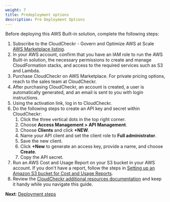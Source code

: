 ```yaml
---
weight: 7
title: Predeployment options
description: Pre Deployment Options
---
```


Before deploying this AWS Built-in solution, complete the following steps:

1. Subscribe to the CloudCheckr - Govern and Optimize AWS at Scale [AWS Marketplace listing](https://aws.amazon.com/marketplace/pp/prodview-s3pimhbls2qpm).
2. In your AWS account, confirm that you have an IAM role to run the AWS Built-in solution, the necessary permissions to create and manage CloudFormation stacks, and access to the required services such as S3 and Lambda.
3. Purchase CloudCheckr on AWS Marketplace. For private pricing options, reach to the sales team at CloudCheckr.
4. After purchasing CloudCheckr, an account is created, a user is automatically generated, and an email is sent to you with login instructions.
5. Using the activation link, log in to CloudCheckr.
6. Do the following steps to create an API key and secret within CloudCheckr:
    1. Click the three vertical dots in the top right corner.
    2. Choose **Access Management > API Management**.
    3. Choose **Clients** and click **+NEW**.
    4. Name your API client and set the client role to **Full administrator**.
    5. Save the new client.
    6. Click **+New** to generate an access key, provide a name, and choose **Create**.
    7. Copy the API secret.
7. Run an AWS Cost and Usage Report on your S3 bucket in your AWS account. If you don't have a report, follow the steps in [Setting up an Amazon S3 bucket for Cost and Usage Reports](https://docs.aws.amazon.com/cur/latest/userguide/cur-s3.html).
8. Review the [CloudCheckr additional resources documentation](https://success.cloudcheckr.com) and keep it handy while you navigate this guide.

**Next**: [Deployment steps](/deployment-steps/index.html)
